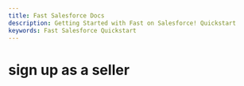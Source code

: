 ```yaml
---
title: Fast Salesforce Docs
description: Getting Started with Fast on Salesforce! Quickstart
keywords: Fast Salesforce Quickstart
---
```


# sign up as a seller
